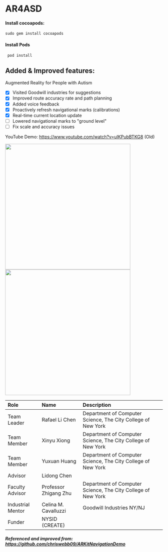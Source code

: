 # AR4ASD
#### Install cocoapods:
```sudo gem install cocoapods```
#### Install Pods
``` pod install```

## Added & Improved features:
Augmented Reality for People with Autism
- [x] Visited Goodwill industries for suggestions
- [x] Improved route accuracy rate and path planning
- [x] Added voice feedback
- [x] Proactively refresh navigational marks (calibrations)
- [x] Real-time current location update
- [ ] Lowered navigational marks to "ground level"
- [ ] Fix scale and accuracy issues

YouTube Demo: https://www.youtube.com/watch?v=uIKPubBTKG8 (Old)

<img src="https://cl.ly/rXuX/IMG_0657.PNG" width="400"/> <img src="https://cl.ly/rXtF/IMG_0656.PNG" width="400"/>

|Role|Name|Description|
|:-|:-|:-|
|Team Leader|Rafael Li Chen|Department of Computer Science, The City College of New York|
|Team Member|Xinyu Xiong|Department of Computer Science, The City College of New York|
|Team Member|Yuxuan Huang|Department of Computer Science, The City College of New York|
|Advisor|Lidong Chen||
|Faculty Advisor|Professor Zhigang Zhu|Department of Computer Science, The City College of New York|
|Industrial Mentor|Celina M. Cavalluzzi|Goodwill Industries NY/NJ|
|Funder|NYSID (CREATE)||

##### Referenced and improved from: https://github.com/chriswebb09/ARKitNavigationDemo
